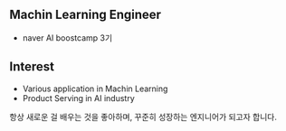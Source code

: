## Machin Learning Engineer
* naver AI boostcamp 3기

## Interest
* Various application in Machin Learning
* Product Serving in AI industry

항상 새로운 걸 배우는 것을 좋아하며, 꾸준히 성장하는 엔지니어가 되고자 합니다.

<br />
<br />

